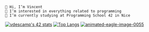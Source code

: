    👋 Hi, I’m Vincent                                                              
    👀 I’m interested in everything related to programming
    🌱 I’m currently studying at Programming School 42 in Nice

<!--<a href="https://github.com/JaeSeoKim/badge42"><img src="https://badge42.vercel.app/api/v2/cl4ie6xx2004509laqbh79h5k/stats?cursusId=21&coalitionId=116" alt="vdescamp's 42 stats" /></a>-->
<a href="https://github.com/oakoudad/badge42"><img src="https://badge.mediaplus.ma/starryblue/vdescamp?1337Badge=off&UM6P=off" alt="vdescamp's 42 stats" /></a>
[![Top Langs](https://github-readme-stats.vercel.app/api/top-langs/?username=Vincent-Descamps&layout=compact)](https://github.com/Vincent-Descamps/github-readme-stats)
<a href="https://www.animatedimages.org/cat-eagles-238.htm"><img src="https://www.animatedimages.org/data/media/238/animated-eagle-image-0055.gif" border="0" alt="animated-eagle-image-0055" /></a>
